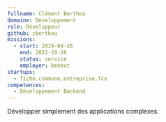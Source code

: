 ```yaml
---
fullname: Clément Berthou
domaine: Développement
role: Développeur
github: cberthou
missions:
  - start: 2019-04-26
    end: 2022-10-26
    status: service
    employer: benext
startups:
  - fiche.commune.entreprise.fce
competences:
  - Développement Backend
---
```

Développer simplement des applications complexes.
